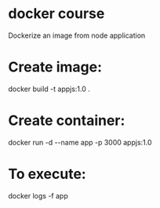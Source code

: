# docker course
Dockerize an image from node application

# Create image:
docker build -t appjs:1.0 .

# Create container:
docker run -d --name app -p 3000 appjs:1.0

# To execute:
docker logs -f app
